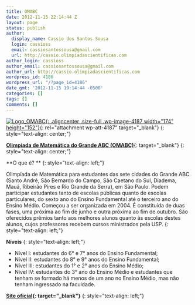 ```yaml
---
title: OMABC
date: 2012-11-15 22:14:44 Z
layout: page
status: publish
author:
  display_name: Cassio dos Santos Sousa
  login: cassioss
  email: cassiosantossousa@gmail.com
  url: http://cassio.olimpiadascientificas.com
author_login: cassioss
author_email: cassiosantossousa@gmail.com
author_url: http://cassio.olimpiadascientificas.com
wordpress_id: 4186
wordpress_url: "/?page_id=4186"
date_gmt: '2012-11-15 19:14:44 -0500'
categories: []
tags: []
comments: []
---
```


[![](/wp-content/uploads/2012/11/Logo_OMABC.png "Logo_OMABC"){: .aligncenter .size-full .wp-image-4187 width="174" height="152"}][1]{: rel="attachment wp-att-4187" target="_blank"}
{: style="text-align: center;"}



 [**Olimpíada de Matemática do Grande ABC (OMABC)**][1]{: target="_blank"}
{: style="text-align: center;"}



 **O que é? **
{: style="text-align: left;"}



 Olimpíada de Matemática para estudantes das sete cidades do Grande ABC (Santo André, São Bernardo do Campo, São Caetano do Sul, Diadema, Mauá, Ribeirão Pires e Rio Grande da Serra), em São Paulo. Podem participar
estudantes tanto de escolas públicas quanto de escolas particulares, do sexto ano do Ensino Fundamental até o terceiro ano do Ensino Médio. Começou a ser organizada em 2004. É constituída de duas fases, uma próxima ao
fim de junho e outra próxima ao fim de outubro. São oferecidos prêmios tanto aos melhores alunos quanto às escolas destes alunos, cujos professores recebem cursos ministrados pela USP.
{: style="text-align: left;"}



 **Níveis**
{: style="text-align: left;"}



 * Nível I: estudantes do 6° e 7° anos do Ensino Fundamental;
* Nível II: estudantes do 8° e 9° anos do Ensino Fundamental;
* Nível III: estudantes do 1° e 2° anos do Ensino Médio;
* Nível IV: estudantes do 3° ano do Ensino Médio e estudantes que tenham se formado há menos de um ano no Ensino Médio, mas não tenham ingressado na faculdade.
  



 **[Site oficial][1]{: target="_blank"}**
{: style="text-align: left;"}



 

[1]: http://www.metodista.br/ev/omabc/
